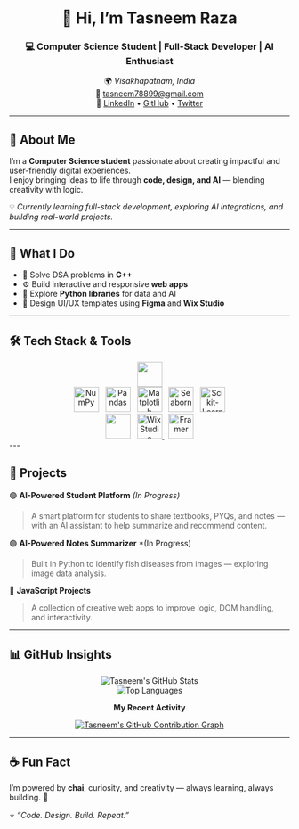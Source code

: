 <!-- Tasneem Raza | Professional GitHub README -->

<div align="center">

# 👋 Hi, I’m **Tasneem Raza**  
### 💻 Computer Science Student | Full-Stack Developer | AI Enthusiast  

🌍 *Visakhapatnam, India*  
📧 [tasneem78899@gmail.com](mailto:tasneem78899@gmail.com)  
🔗 [LinkedIn](https://www.linkedin.com/in/tasneem-raza-275b572b7) • [GitHub](https://github.com/Tasneem-netcode) • [Twitter](https://x.com/TasneemRaza322?t=ygmSK21Ys7hR7dfCWvHQuA&s=08)


</div>

---

## 🌱 About Me

I’m a **Computer Science student** passionate about creating impactful and user-friendly digital experiences.  
I enjoy bringing ideas to life through **code, design, and AI** — blending creativity with logic.  

💡 *Currently learning full-stack development, exploring AI integrations, and building real-world projects.*

---

## 🧠 What I Do

- 🧩 Solve DSA problems in **C++**  
- ⚙️ Build interactive and responsive **web apps**  
- 🧠 Explore **Python libraries** for data and AI  
- 🎨 Design UI/UX templates using **Figma** and **Wix Studio**

---

## 🛠️ Tech Stack & Tools

<div align="center">

<!-- 💻 Languages -->
<img src="https://skillicons.dev/icons?i=c,cpp,python,javascript,html,css,mysql" height="45" />  
<br/>

<!-- 📊 Libraries -->
<img src="https://upload.wikimedia.org/wikipedia/commons/3/31/NumPy_logo_2020.svg" height="45" alt="NumPy" />
&nbsp;
<img src="https://upload.wikimedia.org/wikipedia/commons/e/ed/Pandas_logo.svg" height="45" alt="Pandas" />
&nbsp;
<img src="https://matplotlib.org/_static/logo_light.svg" height="45" alt="Matplotlib" />
&nbsp;
<img src="https://seaborn.pydata.org/_static/logo-wide-lightbg.svg" height="45" alt="Seaborn" />
&nbsp;
<img src="https://upload.wikimedia.org/wikipedia/commons/0/05/Scikit_learn_logo_small.svg" height="45" alt="Scikit-Learn" />
<br/>

<!-- 🛠️ Tools -->
<img src="https://skillicons.dev/icons?i=vscode,git,github,figma" height="45" />
&nbsp;
<a href="https://www.wix.com/studio" target="_blank">
  <img src="https://static.wixstatic.com/media/4e27f2_7e7c3b2b77d84a87a9cf8b97d2d5cf8b~mv2.png" height="45" alt="Wix Studio" />
</a>
&nbsp;
<a href="https://www.framer.com/" target="_blank">
  <img src="https://upload.wikimedia.org/wikipedia/commons/3/3f/Framer-logo.svg" height="45" alt="Framer" />
</a>

</div>
---

## 🚀 Projects

🟣 **AI-Powered Student Platform** *(In Progress)*  
> A smart platform for students to share textbooks, PYQs, and notes — with an AI assistant to help summarize and recommend content.  

🟢 **AI-Powered Notes Summarizer**  *(In Progress)
> Built in Python to identify fish diseases from images — exploring image data analysis.    

🔵 **JavaScript Projects**  
> A collection of creative web apps to improve logic, DOM handling, and interactivity.  

---

## 📊 GitHub Insights

<div align="center">

![Tasneem's GitHub Stats](https://github-readme-stats.vercel.app/api?username=Tasneem-netcode&show_icons=true&theme=tokyonight&hide_border=true&count_private=true)  
![Top Languages](https://github-readme-stats.vercel.app/api/top-langs/?username=Tasneem-netcode&layout=compact&theme=tokyonight&hide_border=true)

**My Recent Activity**

[![Tasneem's GitHub Contribution Graph](https://github-readme-streak-stats.herokuapp.com/?user=Tasneem-netcode&theme=tokyonight&hide_border=true)](https://git.io/streak-stats)

</div>

---

## ☕ Fun Fact

I’m powered by **chai**, curiosity, and creativity — always learning, always building. 💫  

⭐ *“Code. Design. Build. Repeat.”*
